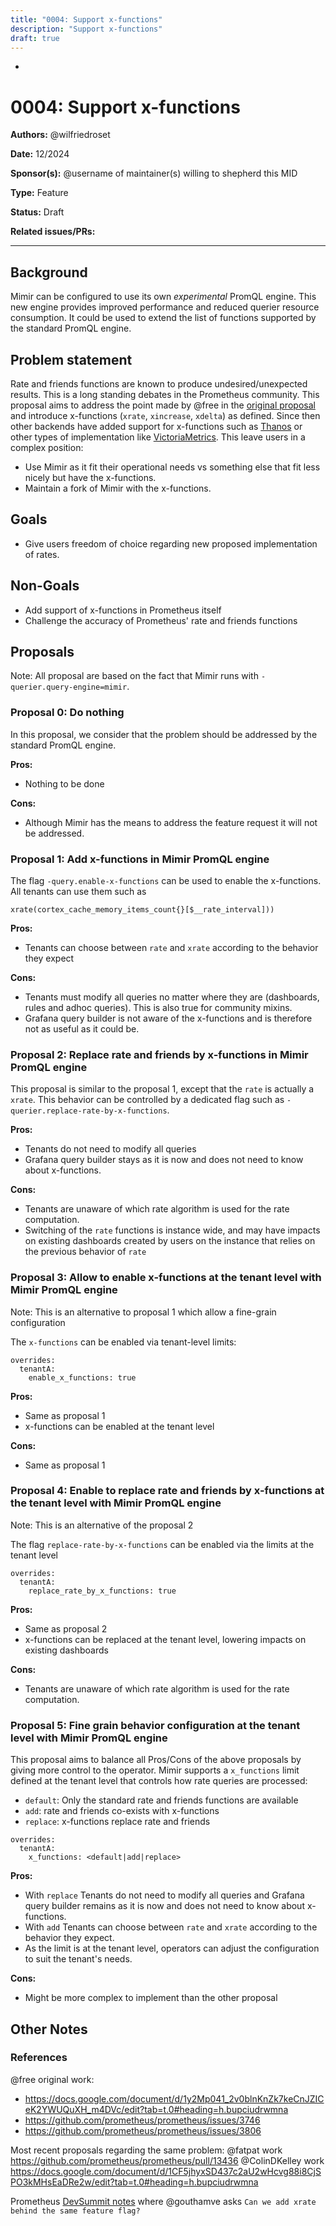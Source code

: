 ```yaml
---
title: "0004: Support x-functions"
description: "Support x-functions"
draft: true
---
```


-

# 0004: Support x-functions

**Authors:** @wilfriedroset

**Date:** 12/2024

**Sponsor(s):** @username of maintainer(s) willing to shepherd this MID

**Type:** Feature

**Status:** Draft

**Related issues/PRs:**

---

## Background

Mimir can be configured to use its own _experimental_ PromQL engine. This new engine provides improved performance and reduced querier resource consumption. It could be used to extend the list of functions supported by the standard PromQL engine.

## Problem statement

Rate and friends functions are known to produce undesired/unexpected results. This is a long standing debates in the Prometheus community. This proposal aims to address the point made by @free in the [original proposal](https://github.com/prometheus/prometheus/issues/3746) and introduce x-functions (`xrate`, `xincrease`, `xdelta`) as defined. Since then other backends have added support for x-functions such as [Thanos](https://thanos.io/tip/components/query.md/) or other types of implementation like [VictoriaMetrics](https://docs.victoriametrics.com/metricsql/#).
This leave users in a complex position:

- Use Mimir as it fit their operational needs vs something else that fit less nicely but have the x-functions.
- Maintain a fork of Mimir with the x-functions.

## Goals

- Give users freedom of choice regarding new proposed implementation of rates.

## Non-Goals

- Add support of x-functions in Prometheus itself
- Challenge the accuracy of Prometheus' rate and friends functions

## Proposals

Note: All proposal are based on the fact that Mimir runs with `-querier.query-engine=mimir`.

### Proposal 0: Do nothing

In this proposal, we consider that the problem should be addressed by the standard PromQL engine.

**Pros:**

- Nothing to be done

**Cons:**

- Although Mimir has the means to address the feature request it will not be addressed.

### Proposal 1: Add x-functions in Mimir PromQL engine

The flag `-query.enable-x-functions` can be used to enable the x-functions. All tenants can use them such as

```
xrate(cortex_cache_memory_items_count{}[$__rate_interval]))
```

**Pros:**

- Tenants can choose between `rate` and `xrate` according to the behavior they expect

**Cons:**

- Tenants must modify all queries no matter where they are (dashboards, rules and adhoc queries). This is also true for community mixins.
- Grafana query builder is not aware of the x-functions and is therefore not as useful as it could be.

### Proposal 2: Replace rate and friends by x-functions in Mimir PromQL engine

This proposal is similar to the proposal 1, except that the `rate` is actually a `xrate`.
This behavior can be controlled by a dedicated flag such as `-querier.replace-rate-by-x-functions`.

**Pros:**

- Tenants do not need to modify all queries
- Grafana query builder stays as it is now and does not need to know about x-functions.

**Cons:**

- Tenants are unaware of which rate algorithm is used for the rate computation.
- Switching of the `rate` functions is instance wide, and may have impacts on existing dashboards created by users on the instance that relies on the previous behavior of `rate`

### Proposal 3: Allow to enable x-functions at the tenant level with Mimir PromQL engine

Note: This is an alternative to proposal 1 which allow a fine-grain configuration

The `x-functions` can be enabled via tenant-level limits:

```
overrides:
  tenantA:
    enable_x_functions: true
```

**Pros:**

- Same as proposal 1
- x-functions can be enabled at the tenant level

**Cons:**

- Same as proposal 1

### Proposal 4: Enable to replace rate and friends by x-functions at the tenant level with Mimir PromQL engine

Note: This is an alternative of the proposal 2

The flag `replace-rate-by-x-functions` can be enabled via the limits at the tenant level

```
overrides:
  tenantA:
    replace_rate_by_x_functions: true
```

**Pros:**

- Same as proposal 2
- x-functions can be replaced at the tenant level, lowering impacts on existing dashboards

**Cons:**

- Tenants are unaware of which rate algorithm is used for the rate computation.

### Proposal 5: Fine grain behavior configuration at the tenant level with Mimir PromQL engine

This proposal aims to balance all Pros/Cons of the above proposals by giving more control to the operator.
Mimir supports a `x_functions` limit defined at the tenant level that controls how rate queries are processed:

- `default`: Only the standard rate and friends functions are available
- `add`: rate and friends co-exists with x-functions
- `replace`: x-functions replace rate and friends

```
overrides:
  tenantA:
    x_functions: <default|add|replace>
```

**Pros:**

- With `replace` Tenants do not need to modify all queries and Grafana query builder remains as it is now and does not need to know about x-functions.
- With `add` Tenants can choose between `rate` and `xrate` according to the behavior they expect.
- As the limit is at the tenant level, operators can adjust the configuration to suit the tenant's needs.

**Cons:**

- Might be more complex to implement than the other proposal

## Other Notes

### References

@free original work:

- https://docs.google.com/document/d/1y2Mp041_2v0blnKnZk7keCnJZICeK2YWUQuXH_m4DVc/edit?tab=t.0#heading=h.bupciudrwmna
- https://github.com/prometheus/prometheus/issues/3746
- https://github.com/prometheus/prometheus/issues/3806

Most recent proposals regarding the same problem:
@fatpat work https://github.com/prometheus/prometheus/pull/13436
@ColinDKelley work https://docs.google.com/document/d/1CF5jhyxSD437c2aU2wHcvg88i8CjSPO3kMHsEaDRe2w/edit?tab=t.0#heading=h.bupciudrwmna

Prometheus [DevSummit notes](https://docs.google.com/document/d/11LC3wJcVk00l8w5P3oLQ-m3Y37iom6INAMEu2ZAGIIE/edit?pli=1&tab=t.0#heading=h.xwbekevs3tsq) where @gouthamve asks `Can we add xrate behind the same feature flag?`

